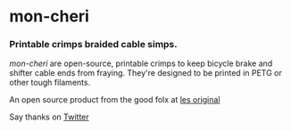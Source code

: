 # mon-cheri
### Printable crimps braided cable simps.

*mon-cheri* are open-source, printable crimps to keep bicycle brake and shifter cable ends from fraying. They're designed to be printed in PETG or other tough filaments.

An open source product from the good folx at [les original](https://www.lesoriginal.com)

Say thanks on [Twitter](https://www.twitter.com/learntomakedo)

